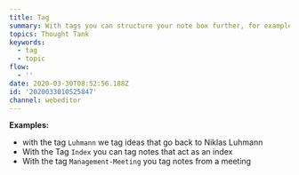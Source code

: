 ```yaml
---
title: Tag
summary: With tags you can structure your note box further, for example to create subtopics or cross the [#](/notes/2020033010363597 "Separation of independent logical units") introduced by topics.
topics: Thought Tank
keywords:
  - tag
  - topic
flow:
  - ''
date: 2020-03-30T08:52:56.188Z
id: '2020033010525847'
channel: webeditor
---
```

**Examples:**

* with the tag `Luhmann` we tag ideas that go back to Niklas Luhmann
* With the Tag `Index` you can tag notes that act as an index
* With the tag `Management-Meeting` you tag notes from a meeting